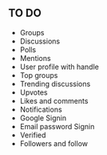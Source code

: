## TO DO

-   Groups
-   Discussions
-   Polls
-   Mentions
-   User profile with handle
-   Top groups
-   Trending discussions
-   Upvotes
-   Likes and comments
-   Notifications
-   Google Signin
-   Email password Signin
-   Verified
-   Followers and follow
